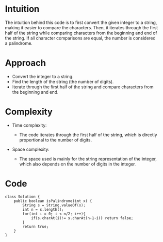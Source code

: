 # Intuition

The intuition behind this code is to first convert the given integer to a string, making it easier to compare the characters. Then, it iterates through the first half of the string while comparing characters from the beginning and end of the string. If all character comparisons are equal, the number is considered a palindrome.

# Approach

- Convert the integer to a string.
- Find the length of the string (the number of digits).
- Iterate through the first half of the string and compare characters from the beginning and end.

# Complexity

- Time complexity:

  - The code iterates through the first half of the string, which is directly proportional to the number of digits.

- Space complexity:
  - The space used is mainly for the string representation of the integer, which also depends on the number of digits in the integer.

# Code

```
class Solution {
    public boolean isPalindrome(int x) {
        String s = String.valueOf(x);
        int n = s.length();
        for(int i = 0; i < n/2; i++){
            if(s.charAt(i)!= s.charAt(n-1-i)) return false;
        }
        return true;
    }
}
```
